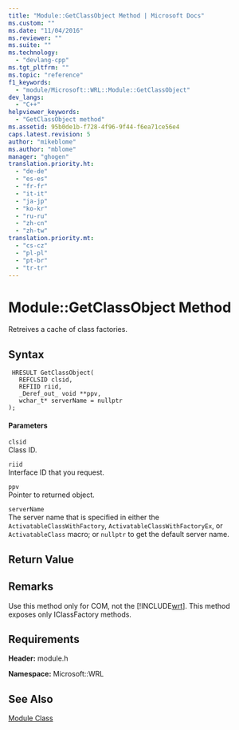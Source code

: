 ```yaml
---
title: "Module::GetClassObject Method | Microsoft Docs"
ms.custom: ""
ms.date: "11/04/2016"
ms.reviewer: ""
ms.suite: ""
ms.technology: 
  - "devlang-cpp"
ms.tgt_pltfrm: ""
ms.topic: "reference"
f1_keywords: 
  - "module/Microsoft::WRL::Module::GetClassObject"
dev_langs: 
  - "C++"
helpviewer_keywords: 
  - "GetClassObject method"
ms.assetid: 95b0de1b-f728-4f96-9f44-f6ea71ce56e4
caps.latest.revision: 5
author: "mikeblome"
ms.author: "mblome"
manager: "ghogen"
translation.priority.ht: 
  - "de-de"
  - "es-es"
  - "fr-fr"
  - "it-it"
  - "ja-jp"
  - "ko-kr"
  - "ru-ru"
  - "zh-cn"
  - "zh-tw"
translation.priority.mt: 
  - "cs-cz"
  - "pl-pl"
  - "pt-br"
  - "tr-tr"
---
```

# Module::GetClassObject Method
Retreives a cache of class factories.  
  
## Syntax  
  
```  
 HRESULT GetClassObject(  
   REFCLSID clsid,  
   REFIID riid,  
   _Deref_out_ void **ppv,  
   wchar_t* serverName = nullptr  
);  
```  
  
#### Parameters  
 `clsid`  
 Class ID.  
  
 `riid`  
 Interface ID that you request.  
  
 `ppv`  
 Pointer to returned object.  
  
 `serverName`  
 The server name that is specified in either the `ActivatableClassWithFactory`, `ActivatableClassWithFactoryEx`, or `ActivatableClass` macro; or `nullptr` to get the default server name.  
  
## Return Value  
  
## Remarks  
 Use this method only for COM, not the [!INCLUDE[wrt](../atl/reference/includes/wrt_md.md)]. This method exposes only IClassFactory methods.  
  
## Requirements  
 **Header:** module.h  
  
 **Namespace:** Microsoft::WRL
 
 ## See Also
 [Module Class](../windows/module-class.md)
